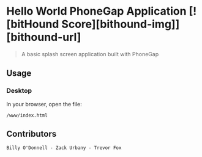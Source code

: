 # Hello World PhoneGap Application [![bitHound Score][bithound-img]][bithound-url]

> A basic splash screen application built with PhoneGap

## Usage

### Desktop

In your browser, open the file:

    /www/index.html

## Contributors
	Billy O'Donnell - Zack Urbany - Trevor Fox

